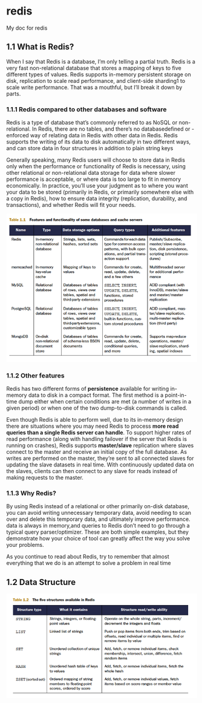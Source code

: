 # redis
My doc for redis

## 1.1 What is Redis?
When I say that Redis is a database, I’m only telling a partial truth. Redis is a very fast
non-relational database that stores a mapping of keys to five different types of values.
Redis supports in-memory persistent storage on disk, replication to scale read performance,
and client-side sharding1 to scale write performance. That was a mouthful, but
I’ll break it down by parts.


### 1.1.1 Redis compared to other databases and software
Redis is a type of database that’s commonly referred to as NoSQL or non-relational. In Redis, there are no tables, and there’s no databasedefined or -enforced way of relating data in Redis with other data in Redis.
Redis supports the writing of its data to disk automatically in two different ways, and can store data in four structures in addition to plain string keys


Generally speaking, many Redis users will choose to store data in
Redis only when the performance or functionality of Redis is necessary, using other
relational or non-relational data storage for data where slower performance is acceptable,
or where data is too large to fit in memory economically. In practice, you’ll use
your judgment as to where you want your data to be stored (primarily in Redis, or primarily
somewhere else with a copy in Redis), how to ensure data integrity (replication,
durability, and transactions), and whether Redis will fit your needs.

![databases_cache_servers](images/databases_cache_servers.png)

### 1.1.2 Other features

Redis has two different forms of **persistence** available for writing in-memory data to disk in a compact format. The first method is a point-in-time dump either when certain conditions are met (a number of
writes in a given period) or when one of the two dump-to-disk commands is called.

Even though Redis is able to perform well, due to its in-memory design there are
situations where you may need Redis to process **more read queries than a single Redis server can handle**. To support higher rates of read performance (along with handling
failover if the server that Redis is running on crashes), Redis supports **master/slave**
replication where slaves connect to the master and receive an initial copy of the full
database. As writes are performed on the master, they’re sent to all connected slaves
for updating the slave datasets in real time. With continuously updated data on the
slaves, clients can then connect to any slave for reads instead of making requests to the
master.

### 1.1.3 Why Redis?
By using Redis instead of a relational or other primarily on-disk database, you can
avoid writing unnecessary temporary data, avoid needing to scan over and delete this
temporary data, and ultimately improve performance. data is always in memory,and queries to Redis
don’t need to go through a typical query parser/optimizer. These are both simple examples,
but they demonstrate how your choice of tool can greatly affect the way you solve
your problems.

As you continue to read about Redis, try to remember that almost everything that we
do is an attempt to solve a problem in real time


## 1.2 Data Structure
![structure](images/structures.png)
